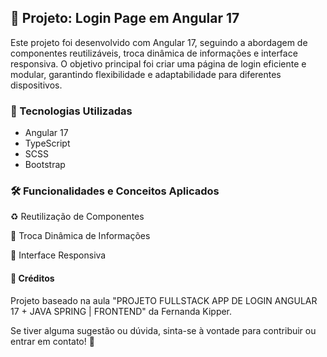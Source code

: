 ## 📌 Projeto: Login Page em Angular 17

Este projeto foi desenvolvido com Angular 17, seguindo a abordagem de componentes reutilizáveis, troca dinâmica de informações e interface responsiva. O objetivo principal foi criar uma página de login eficiente e modular, garantindo flexibilidade e adaptabilidade para diferentes dispositivos.

### 🚀 Tecnologias Utilizadas

<ul>
  <li>Angular 17</li>
  <li>TypeScript</li>
  <li>SCSS</li>
  <li>Bootstrap</li>
</ul>


### 🛠️ Funcionalidades e Conceitos Aplicados

♻️ Reutilização de Componentes

🔄 Troca Dinâmica de Informações

📱 Interface Responsiva

#### 👥 Créditos

Projeto baseado na aula "PROJETO FULLSTACK APP DE LOGIN ANGULAR 17 + JAVA SPRING | FRONTEND" da Fernanda Kipper.

Se tiver alguma sugestão ou dúvida, sinta-se à vontade para contribuir ou entrar em contato! 🚀

